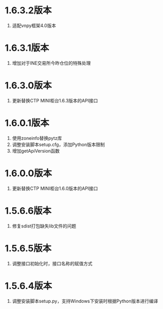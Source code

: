 # 1.6.3.2版本

1. 适配vnpy框架4.0版本

# 1.6.3.1版本

1. 增加对于INE交易所今昨仓位的特殊处理

# 1.6.3.0版本

1. 更新替换CTP MINI柜台1.6.3版本的API接口

# 1.6.0.1版本

1. 使用zoneinfo替换pytz库
2. 调整安装脚本setup.cfg，添加Python版本限制
3. 增加getApiVersion函数

# 1.6.0.0版本

1. 更新替换CTP MINI柜台1.6.0版本的API接口

# 1.5.6.6版本

1. 修复sdist打包缺失lib文件的问题

# 1.5.6.5版本

1. 调整接口初始化时，接口名称的赋值方式

# 1.5.6.4版本

1. 调整安装脚本setup.py，支持Windows下安装时根据Python版本进行编译
